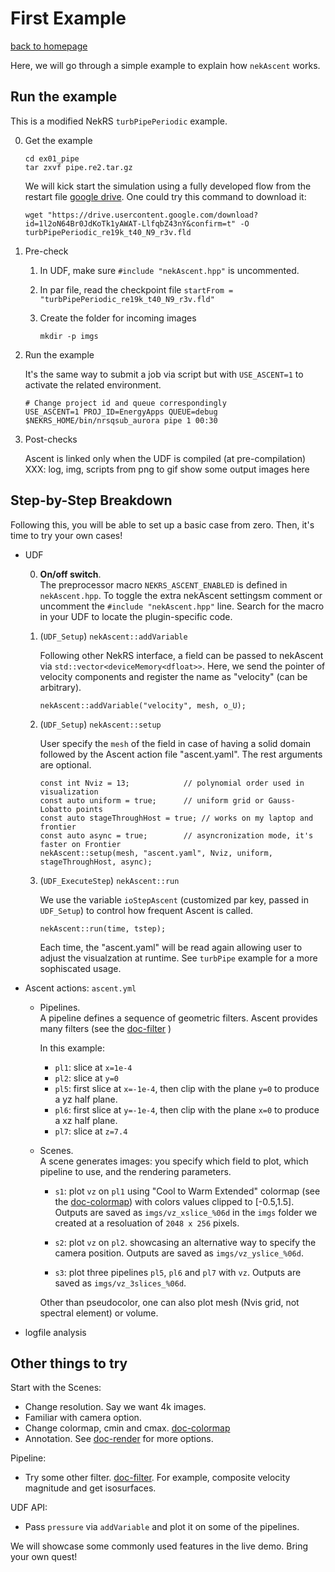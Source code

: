 # First Example

[back to homepage](README.md)

Here, we will go through a simple example to explain how `nekAscent` works.

## Run the example

This is a modified NekRS `turbPipePeriodic` example.

0. Get the example

   ```
   cd ex01_pipe
   tar zxvf pipe.re2.tar.gz
   ```

   We will kick start the simulation using a fully developed flow from the
   restart file [google drive](https://drive.google.com/file/d/1l2oN64Br0JdKoTk1yAWAT-LlfqbZ43nY/view).
   One could try this command to download it:
   ```
   wget "https://drive.usercontent.google.com/download?id=1l2oN64Br0JdKoTk1yAWAT-LlfqbZ43nY&confirm=t" -O turbPipePeriodic_re19k_t40_N9_r3v.fld
   ```

1. Pre-check

   1. In UDF, make sure `#include "nekAscent.hpp"` is uncommented.

   2. In par file, read the checkpoint file `startFrom = "turbPipePeriodic_re19k_t40_N9_r3v.fld"`

   3. Create the folder for incoming images
      ```
      mkdir -p imgs
      ```

2. Run the example      

   It's the same way to submit a job via script but with `USE_ASCENT=1` to
   activate the related environment.
   
   ```
   # Change project id and queue correspondingly
   USE_ASCENT=1 PROJ_ID=EnergyApps QUEUE=debug $NEKRS_HOME/bin/nrsqsub_aurora pipe 1 00:30
   ```

3. Post-checks 

   Ascent is linked only when the UDF is compiled (at pre-compilation)     
   XXX: log, img, scripts from png to gif
   show some output images here


## Step-by-Step Breakdown

Following this, you will be able to set up a basic case from zero.
Then, it's time to try your own cases!

- UDF

  0. **On/off switch**.  
     The preprocessor macro `NEKRS_ASCENT_ENABLED` is defined in `nekAscent.hpp`.
     To toggle the extra nekAscent settingsm comment or uncomment the 
     `#include "nekAscent.hpp"` line. Search for the macro in your UDF to locate
     the plugin-specific code.

  1. (`UDF_Setup`) `nekAscent::addVariable`

     Following other NekRS interface, a field can be passed to nekAscent via
     `std::vector<deviceMemory<dfloat>>`. Here, we send the pointer of
     velocity components and register the name as "velocity" (can be arbitrary).
     ```
     nekAscent::addVariable("velocity", mesh, o_U);
     ```

  2. (`UDF_Setup`) `nekAscent::setup`

     User specify the `mesh` of the field in case of having a solid domain followed
     by the Ascent action file "ascent.yaml". The rest arguments are optional.

     ```
     const int Nviz = 13;            // polynomial order used in visualization
     const auto uniform = true;      // uniform grid or Gauss-Lobatto points
     const auto stageThroughHost = true; // works on my laptop and frontier
     const auto async = true;        // asyncronization mode, it's faster on Frontier
     nekAscent::setup(mesh, "ascent.yaml", Nviz, uniform, stageThroughHost, async);
     ```
  3. (`UDF_ExecuteStep`) `nekAscent::run`

     We use the variable `ioStepAscent` (customized par key, passed in `UDF_Setup`)
     to control how frequent Ascent is called. 
     ```
     nekAscent::run(time, tstep);
     ```
     Each time, the "ascent.yaml" will be read again allowing user to adjust the
     visualzation at runtime. See `turbPipe` example for a more sophiscated usage.

- Ascent actions: `ascent.yml`

  - Pipelines.    
    A pipeline defines a sequence of geometric filters. Ascent provides many
    filters (see the [doc-filter](https://ascent.readthedocs.io/en/latest/Actions/Pipelines.html#filters)
    )

    In this example:
    - `pl1`: slice at `x=1e-4` 
    - `pl2`: slice at `y=0`
    - `pl5`: first slice at `x=-1e-4`, then clip with the plane `y=0` to produce
      a yz half plane.
    - `pl6`: first slice at `y=-1e-4`, then clip with the plane `x=0` to produce
      a xz half plane.
    - `pl7`: slice at `z=7.4`

  - Scenes.    
    A scene generates images: you specify which field to plot, which pipeline
    to use, and the rendering parameters.

    - `s1`: plot `vz` on `pl1` using "Cool to Warm Extended" colormap
      (see the [doc-colormap](https://ascent.readthedocs.io/en/latest/Actions/VTKmColorTables.html#vtk-m-color-tables))
      with colors values clipped to [-0.5,1.5]. Outputs are saved as
      `imgs/vz_xslice_%06d` in the `imgs` folder we created at a resoluation of
      `2048 x 256` pixels.

    - `s2`: plot `vz` on `pl2`. showcasing an alternative way to specify the
      camera position. Outputs are saved as `imgs/vz_yslice_%06d`.

    - `s3`: plot three pipelines `pl5`, `pl6` and `pl7` with `vz`. Outputs are
       saved as `imgs/vz_3slices_%06d`.

    Other than pseudocolor, one can also plot mesh (Nvis grid, not spectral
    element) or volume.

- logfile analysis


## Other things to try

Start with the Scenes:
- Change resolution. Say we want 4k images.
- Familiar with camera option.
- Change colormap, cmin and cmax. [doc-colormap](https://ascent.readthedocs.io/en/latest/Actions/VTKmColorTables.html#vtk-m-color-tables)
- Annotation. See [doc-render](https://ascent.readthedocs.io/en/latest/Actions/Scenes.html#additional-render-options) for more options.

Pipeline:
- Try some other filter. [doc-filter](https://ascent.readthedocs.io/en/latest/Actions/Pipelines.html#filters). For example, composite velocity magnitude and get isosurfaces.

UDF API:
- Pass `pressure` via `addVariable` and plot it on some of the pipelines.

We will showcase some commonly used features in the live demo. 
Bring your own quest!

